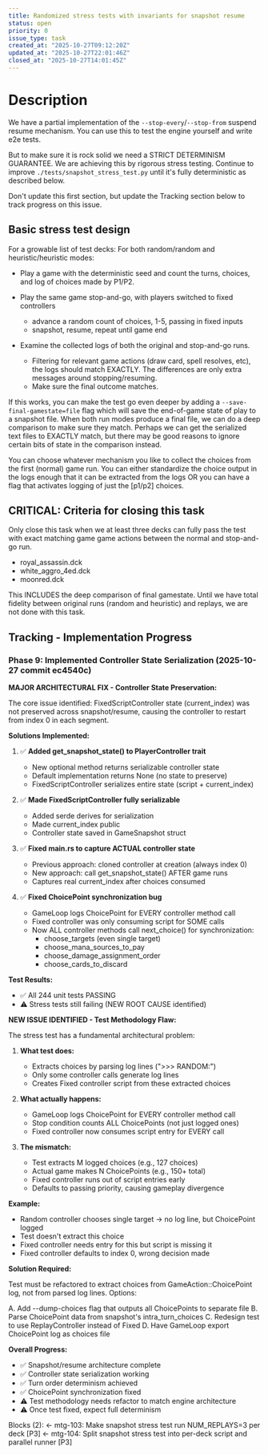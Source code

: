 ```yaml
---
title: Randomized stress tests with invariants for snapshot resume
status: open
priority: 0
issue_type: task
created_at: "2025-10-27T09:12:20Z"
updated_at: "2025-10-27T22:01:46Z"
closed_at: "2025-10-27T14:01:45Z"
---
```


# Description

We have a partial implementation of the `--stop-every`/`--stop-from` suspend resume mechanism.
You can use this to test the engine yourself and write e2e tests.

But to make sure it is rock solid we need a STRICT DETERMINISM GUARANTEE. We are
achieving this by rigorous stress testing. Continue to improve
`./tests/snapshot_stress_test.py` until it's fully deterministic as described
below.

Don't update this first section, but update the Tracking section below to track
progress on this issue.

## Basic stress test design

For a growable list of test decks:
 For both random/random and heuristic/heuristic modes:
 - Play a game with the deterministic seed and count the turns,
   choices, and log of choices made by P1/P2.
 - Play the same game stop-and-go, with players switched to fixed controllers
    - advance a random count of choices, 1-5, passing in fixed inputs
    - snapshot, resume, repeat until game end

 - Examine the collected logs of both the original and stop-and-go runs.
   - Filtering for relevant game actions (draw card, spell resolves, etc),
     the logs should match EXACTLY. The differences are only extra messages around stopping/resuming.
   - Make sure the final outcome matches.

If this works, you can make the test go even deeper by adding a
`--save-final-gamestate=file` flag which will save the end-of-game state of play
to a snapshot file. When both run modes produce a final file, we can do a deep
comparison to make sure they match. Perhaps we can get the serialized text files
to EXACTLY match, but there may be good reasons to ignore certain bits of state
in the comparison instead.

You can choose whatever mechanism you like to collect the choices from the first
(normal) game run. You can either standardize the choice output in the logs
enough that it can be extracted from the logs OR you can have a flag that
activates logging of just the [p1/p2] choices.

## CRITICAL: Criteria for closing this task

Only close this task when we at least three decks can fully pass the test with
exact matching game game actions between the normal and stop-and-go run.
- royal_assassin.dck
- white_aggro_4ed.dck
- moonred.dck

This INCLUDES the deep comparison of final gamestate. Until we have total fidelity between original runs (random and heuristic) and replays, we are not done with this task.

## Tracking - Implementation Progress

### Phase 9: Implemented Controller State Serialization (2025-10-27 commit ec4540c)

**MAJOR ARCHITECTURAL FIX - Controller State Preservation:**

The core issue identified: FixedScriptController state (current_index) was not preserved across snapshot/resume, causing the controller to restart from index 0 in each segment.

**Solutions Implemented:**

1. ✅ **Added get_snapshot_state() to PlayerController trait**
   - New optional method returns serializable controller state
   - Default implementation returns None (no state to preserve)
   - FixedScriptController serializes entire state (script + current_index)

2. ✅ **Made FixedScriptController fully serializable**  
   - Added serde derives for serialization
   - Made current_index public
   - Controller state saved in GameSnapshot struct

3. ✅ **Fixed main.rs to capture ACTUAL controller state**
   - Previous approach: cloned controller at creation (always index 0)
   - New approach: call get_snapshot_state() AFTER game runs
   - Captures real current_index after choices consumed

4. ✅ **Fixed ChoicePoint synchronization bug**
   - GameLoop logs ChoicePoint for EVERY controller method call
   - Fixed controller was only consuming script for SOME calls
   - Now ALL controller methods call next_choice() for synchronization:
     - choose_targets (even single target)
     - choose_mana_sources_to_pay  
     - choose_damage_assignment_order
     - choose_cards_to_discard

**Test Results:**
- ✅ All 244 unit tests PASSING
- ⚠️ Stress tests still failing (NEW ROOT CAUSE identified)

**NEW ISSUE IDENTIFIED - Test Methodology Flaw:**

The stress test has a fundamental architectural problem:

1. **What test does:**
   - Extracts choices by parsing log lines (">>> RANDOM:")
   - Only some controller calls generate log lines
   - Creates Fixed controller script from these extracted choices

2. **What actually happens:**
   - GameLoop logs ChoicePoint for EVERY controller method call
   - Stop condition counts ALL ChoicePoints (not just logged ones)
   - Fixed controller now consumes script entry for EVERY call

3. **The mismatch:**
   - Test extracts M logged choices (e.g., 127 choices)
   - Actual game makes N ChoicePoints (e.g., 150+ total)
   - Fixed controller runs out of script entries early
   - Defaults to passing priority, causing gameplay divergence

**Example:**
- Random controller chooses single target → no log line, but ChoicePoint logged
- Test doesn't extract this choice
- Fixed controller needs entry for this but script is missing it
- Fixed controller defaults to index 0, wrong decision made

**Solution Required:**

Test must be refactored to extract choices from GameAction::ChoicePoint log, not from parsed log lines. Options:

A. Add --dump-choices flag that outputs all ChoicePoints to separate file
B. Parse ChoicePoint data from snapshot's intra_turn_choices
C. Redesign test to use ReplayController instead of Fixed
D. Have GameLoop export ChoicePoint log as choices file

**Overall Progress:**
- ✅ Snapshot/resume architecture complete
- ✅ Controller state serialization working  
- ✅ Turn order determinism achieved
- ✅ ChoicePoint synchronization fixed
- ⚠️ Test methodology needs refactor to match engine architecture
- ⚠️ Once test fixed, expect full determinism

Blocks (2):
  ← mtg-103: Make snapshot stress test run NUM_REPLAYS=3 per deck [P3]
  ← mtg-104: Split snapshot stress test into per-deck script and parallel runner [P3]
